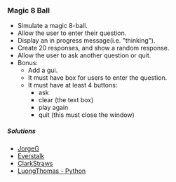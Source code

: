 ### Magic 8 Ball
- Simulate a magic 8-ball.
- Allow the user to enter their question.
- Display an in progress message(i.e. "thinking").
- Create 20 responses, and show a random response.
- Allow the user to ask another question or quit.
- Bonus:
  - Add a gui.
  - It must have box for users to enter the question.
  - It must have at least 4 buttons:
    - ask
    - clear (the text box)
    - play again
    - quit (this must close the window)

##### Solutions
- [JorgeG](https://github.com/JorgeG/solutions/blob/master/magic-8-ball/magic.py)
- [Everstalk](https://github.com/Everstalk/BP/blob/master/Magic-8-Ball.py)
- [ClarkStraws](https://github.com/ClarkStraws/8_Ball9000#8_ball9000)
- [LuongThomas - Python](https://github.com/luongthomas/Python-Mini-Projects/tree/master/Magic%208%20Ball)

